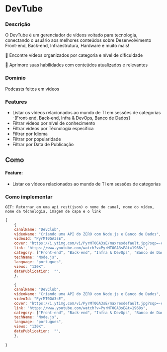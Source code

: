 # DevTube


### Descrição 
O DevTube è um gerenciador de vídeos voltado para tecnologia, conectando o usuário aos melhores conteúdos sobre Desenvolvimento Front-end, Back-end, Infraestrutura, Hardware e muito mais!

🔹 Encontre vídeos organizados por categoria e nível de dificuldade

🔹 Aprimore suas habilidades com conteúdos atualizados e relevantes

### Dominio
Podcasts feitos em vídeos

### Features
 - Listar os vídeos relacionados ao mundo de TI em sessões de categorias
    -[Front-end, Back-end, Infra & DevOps, Banco de Dados]
 - Filtrar vídeos por nível de conhecimento
 - Filtrar vídeos por Técnologia específica
 - Filtrar por Idioma
 - Filtrar por popularidade
 - Filtrar por Data de Publicação   

## Como

#### Feature:

 - Listar os vídeos relacionados ao mundo de TI em sessões de categorias

### Como implementar
    GET: Retornar em uma api rest(json) o nome do canal, nome do vídeo, nome da técnologia, imagem de capa e o link

```js
{
    {
    canalName: "DevClub",
    videoName: "Criando uma API do ZERO com Node.js e Banco de Dados",
    videoId: "PyrMT0GA3sE",
    cover: "https://i.ytimg.com/vi/PyrMT0GA3sE/maxresdefault.jpg?sqp=-oaymwEnCNACELwBSFryq4qpAxkIARUAAIhCGAHYAQHiAQoIGBACGAY4AUAB&rs=AOn4CLCXl3S46whzRbEAzhq0LxtDcv47cQ",
    link: "https://www.youtube.com/watch?v=PyrMT0GA3sE&t=1968s",
    category: ["Front-end", "Back-end", "Infra & DevOps", "Banco de Dados"]
    techName: "Node.js",
    language: "portugues",
    views: "130K",
    datePublication:  "",
    },

    {
    canalName: "DevClub",
    videoName: "Criando uma API do ZERO com Node.js e Banco de Dados",
    videoId: "PyrMT0GA3sE",
    cover: "https://i.ytimg.com/vi/PyrMT0GA3sE/maxresdefault.jpg?sqp=-oaymwEnCNACELwBSFryq4qpAxkIARUAAIhCGAHYAQHiAQoIGBACGAY4AUAB&rs=AOn4CLCXl3S46whzRbEAzhq0LxtDcv47cQ",
    link: "https://www.youtube.com/watch?v=PyrMT0GA3sE&t=1968s",
    category: ["Front-end", "Back-end", "Infra & DevOps", "Banco de Dados"]
    techName: "Node.js",
    language: "portugues",
    views: "130K",
    datePublication:  "",
    },
 
}
```